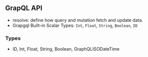 ## GrapQL API

- resolve: define how query and mutation fetch and update data.
- Grapgql Built-in Scalar Types: `Int`, `Float`, `String`, `Boolean`, `ID`


### Types
- ID, Int, Float, String, Boolean, GraphQLISODateTime